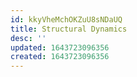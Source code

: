 ```yaml
---
id: kkyVheMchOKZuU8sNDaUQ
title: Structural Dynamics
desc: ''
updated: 1643723096356
created: 1643723096356
---
```


